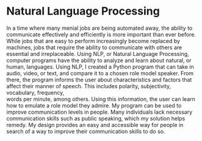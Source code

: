 # Natural Language Processing
In a time where many menial jobs are being automated away, the ability to communicate effectively and efficiently is more important than ever before. While jobs that are easy to perform increasingly become replaced by machines, jobs that require the ability to communicate with others are essential and irreplaceable. Using NLP, or Natural Language Processing, computer programs have the ability to analyze and learn about natural, or human, languages. Using NLP, I created a Python program that can take in audio, video, or text, and compare it to a chosen role model speaker. From there, the program informs the user about characteristics and factors that affect their manner of speech. This includes polarity, subjectivity, vocabulary, frequency, <br>words per minute, among others. Using this information, the user can learn how to emulate a role model they admire. My program can be used to improve communication levels in people. Many individuals lack necessary communication skills such as public speaking, which my solution helps remedy. My design provides an easy and accessible way for people in search of a way to improve their communication skills to do so.
